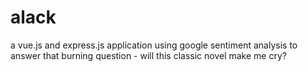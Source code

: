 # alack
a vue.js and express.js application using google sentiment analysis to answer that burning question - will this classic novel make me cry?
